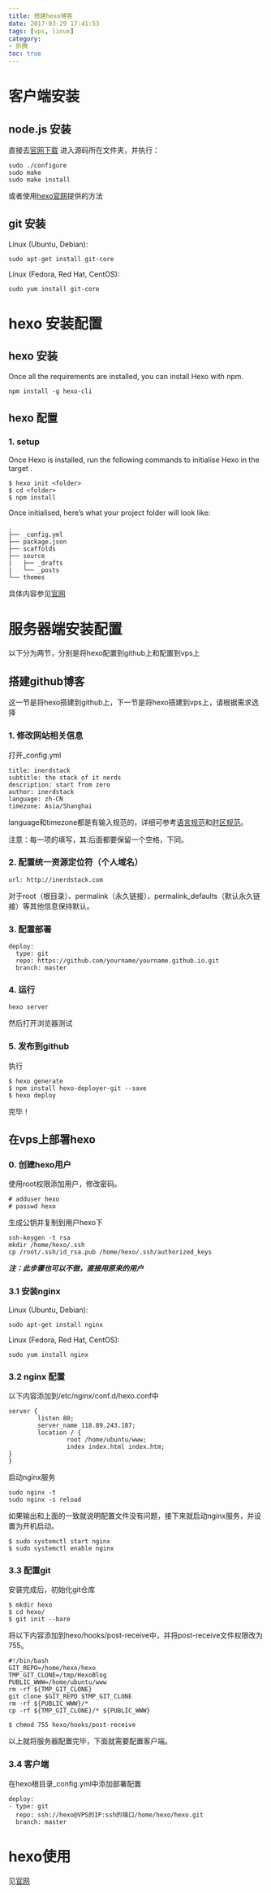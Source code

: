 ```yaml
---
title: 搭建hexo博客
date: 2017-03-29 17:41:53
tags: [vps, linux]
category: 
- 折腾
toc: true
---
```


# 客户端安装 #
## node.js 安装 ##
直接去[官网下载](https://nodejs.org/en/)
进入源码所在文件夹，并执行：
```
sudo ./configure
sudo make
sudo make install
```
或者使用[hexo官网](https://hexo.io/docs/)提供的方法
## git 安装 ##
Linux (Ubuntu, Debian):  

    sudo apt-get install git-core
Linux (Fedora, Red Hat, CentOS): 

    sudo yum install git-core
# hexo 安装配置 #
## hexo 安装 ##
Once all the requirements are installed, you can install Hexo with npm.

    npm install -g hexo-cli
## hexo 配置 ##
### 1. setup ###
Once Hexo is installed, run the following commands to initialise Hexo in the target <folder>.
```
$ hexo init <folder>
$ cd <folder>
$ npm install
```
Once initialised, here’s what your project folder will look like:
```
.
├── _config.yml
├── package.json
├── scaffolds
├── source
|   ├── _drafts
|   └── _posts
└── themes
```
具体内容参见[官网](http:\\hexo.io)
# 服务器端安装配置 #
以下分为两节，分别是将hexo配置到github上和配置到vps上
## 搭建github博客 ##
这一节是将hexo搭建到github上，下一节是将hexo搭建到vps上，请根据需求选择
### 1. 修改网站相关信息 ###
打开_config.yml
```
title: inerdstack
subtitle: the stack of it nerds
description: start from zero
author: inerdstack
language: zh-CN
timezone: Asia/Shanghai
```
language和timezone都是有输入规范的，详细可参考[语言规范](https://en.wikipedia.org/wiki/List_of_ISO_639-1_codes)和[时区规范](https://en.wikipedia.org/wiki/List_of_tz_database_time_zones)。

注意：每一项的填写，其:后面都要保留一个空格，下同。

### 2. 配置统一资源定位符（个人域名） ###

    url: http://inerdstack.com

对于root（根目录）、permalink（永久链接）、permalink_defaults（默认永久链接）等其他信息保持默认。
### 3. 配置部署 ###
```
deploy:
  type: git
  repo: https://github.com/yourname/yourname.github.io.git
  branch: master
```
### 4. 运行 ###
    hexo server
然后打开浏览器测试
### 5. 发布到github ###
执行  
```
$ hexo generate
$ npm install hexo-deployer-git --save
$ hexo deploy
```
完毕！
## 在vps上部署hexo ##
### 0. 创建hexo用户 ###
使用root权限添加用户，修改密码。
```
# adduser hexo
# passwd hexo
```
生成公钥并复制到用户hexo下

    ssh-keygen -t rsa
    mkdir /home/hexo/.ssh
    cp /root/.ssh/id_rsa.pub /home/hexo/.ssh/authorized_keys
    
***注：此步骤也可以不做，直接用原来的用户***
### 3.1 安装nginx ###
Linux (Ubuntu, Debian):  

    sudo apt-get install nginx
Linux (Fedora, Red Hat, CentOS): 

    sudo yum install nginx
### 3.2 nginx 配置 ###

以下内容添加到/etc/nginx/conf.d/hexo.conf中
```
server {
        listen 80;
        server_name 118.89.243.187;
        location / {
                root /home/ubuntu/www;
                index index.html index.htm;
}
}

```

启动nginx服务

    sudo nginx -t
    sudo nginx -s reload
如果输出和上面的一致就说明配置文件没有问题，接下来就启动nginx服务，并设置为开机启动。
```
$ sudo systemctl start nginx
$ sudo systemctl enable nginx  
```
### 3.3 配置git ###
安装完成后，初始化git仓库
```
$ mkdir hexo
$ cd hexo/
$ git init --bare
```
将以下内容添加到hexo/hooks/post-receive中，并将post-receive文件权限改为755。
```
#!/bin/bash
GIT_REPO=/home/hexo/hexo
TMP_GIT_CLONE=/tmp/HexoBlog
PUBLIC_WWW=/home/ubuntu/www
rm -rf ${TMP_GIT_CLONE}
git clone $GIT_REPO $TMP_GIT_CLONE
rm -rf ${PUBLIC_WWW}/*
cp -rf ${TMP_GIT_CLONE}/* ${PUBLIC_WWW}	
```

    $ chmod 755 hexo/hooks/post-receive

以上就将服务器配置完毕，下面就需要配置客户端。
### 3.4 客户端 ###
在hexo根目录_config.yml中添加部署配置  
```
deploy:
- type: git
  repo: ssh://hexo@VPS的IP:ssh的端口/home/hexo/hexo.git
  branch: master
```
# hexo使用 #
见[官网](https://hexo.io/zh-cn/docs/writing.html)